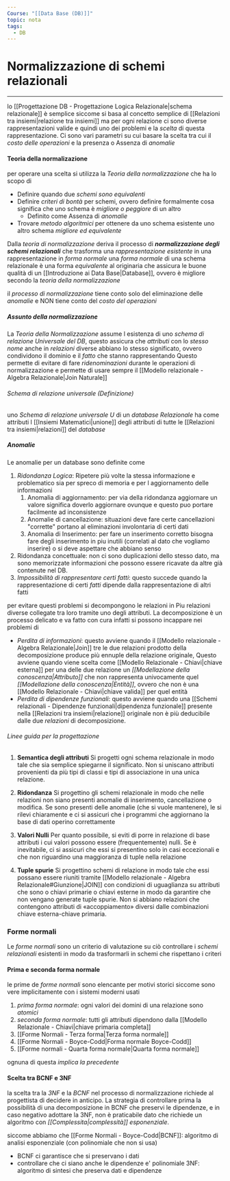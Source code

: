 ```yaml
---
Course: "[[Data Base (DB)]]"
topic: nota
tags:
  - DB
---
```


# Normalizzazione di schemi relazionali
---
lo [[Progettazione DB - Progettazione Logica Relazionale|schema relazionale]] è semplice siccome si basa al concetto semplice di [[Relazioni tra insiemi|relazione tra insiemi]] ma per ogni relazione ci sono diverse rappresentazioni valide e quindi uno dei problemi e la _scelta_ di questa rappresentazione.
Ci sono vari parametri su cui basare la scelta tra cui il _costo delle operazioni_ e la presenza o Assenza di _anomalie_

#### Teoria della normalizazione
per operare una scelta si utilizza la _Teoria della normalizzazione_ che ha lo scopo di 
- Definire quando due _schemi sono equivalenti_
- Definire _criteri di bontà_ per schemi, ovvero definire formalmente cosa significa che uno schema è _migliore o peggiore_ di un altro
	- Definito come Assenza di _anomalie_
- Trovare _metodo algoritmici_ per ottenere da uno schema esistente uno altro schema _migliore ed equivalente_ 

Dalla _teoria di normalizzazione_ deriva il processo di __*normalizzazione degli schemi relazionali*__ che trasforma una _rappresentazione esistente_ in una rappresentazione in _forma normale_
una _forma normale_ di una schema relazionale è una forma _equivalente_ al originaria che assicura le buone qualità di un [[Introduzione ai Data Base|Database]], ovvero è migliore secondo la _teoria della normalizzazione_


il  _processo di normalizzazione_ tiene conto solo del eliminazione delle _anomalie_ e NON tiene conto del _costo del operazioni_  

##### Assunto della normalizzazione 
La _Teoria della Normalizzazione_ assume l esistenza di uno  _schema di relazione Universale del DB_, questo assicura che _attributi_ con lo _stesso nome_ anche in _relazioni_ diverse abbiano lo stesso significato, ovvero condividono il dominio e il _fatto_ che stanno rappresentando 
Questo permette di evitare di fare _ridenominazioni_ durante le operazioni di normalizzazione e permette di usare sempre il [[Modello relazionale - Algebra Relazionale|Join Naturale]]   

###### Schema di relazione universale (Definizione)
 uno _Schema di relazione universale_ $U$ di un _database Relazionale_ ha come attributi l [[Insiemi Matematici|unione]] degli attributi di tutte le [[Relazioni tra insiemi|relazioni]] del _database_
 
##### Anomalie
Le anomalie per un database sono definite come

1. _Ridondanza Logica_: Ripetere più volte la stessa informazione e problematico sia per spreco di  memoria e per l aggiornamento delle informazioni 
	1. Anomalia di aggiornamento: per via della ridondanza aggiornare un valore significa doverlo aggiornare ovunque e questo puo portare facilmente ad inconsistenze
	2. Anomalie di cancellazione:  situazioni deve fare certe cancellazioni "corrette" portano al eliminazioni involontaria di certi dati
	3. Anomalia di Inserimento: per fare un inserimento corretto bisogna  fare degli inserimento in piu inutili (correlati al dato che vogliamo inserire) o si deve aspettare che abbiano senso
2. Ridondanza concettuale: non ci sono duplicazioni dello stesso dato, ma sono memorizzate informazioni che possono essere ricavate da altre già contenute nel DB.
3. _Impossibilità di rappresentare certi fatti_: questo succede quando la rappresentazione di certi _fatti_ dipende dalla rappresentazione di altri fatti

per evitare questi problemi si decompongono le relazioni in Piu relazioni diverse collegate tra loro tramite uno degli attributi.
La decomposizione è un processo delicato e va fatto con cura infatti si possono incappare nei problemi di 
- _Perdita di informazioni_: questo avviene quando il [[Modello relazionale - Algebra Relazionale|Join]] tre le due relazioni prodotto della decomposizione produce più ennuple della relazione originale, Questo avviene quando viene scelta come [[Modello Relazionale - Chiavi|chiave esterna]] per una delle due relazione un _[[Modellazione della conoscenza|Attributo]]_ che non rappresenta univocamente quel _[[Modellazione della conoscenza|Entità]]_, ovvero che non è una [[Modello Relazionale - Chiavi|chiave valida]] per quel entità 
- _Perdita di dipendenze funzionali_: questo avviene quando una [[Schemi relazionali - Dipendenze funzionali|dipendenza funzionale]] presente nella [[Relazioni tra insiemi|relazione]] originale non è più deducibile dalle due _relazioni_ di decomposizione. 

###### Linee guida per la progettazione
1. __Semantica degli attributi__ 
Si progetti ogni schema relazionale in modo tale che sia semplice spiegarne il significato. Non si uniscano attributi provenienti da più tipi di classi e tipi di associazione in una unica relazione. 

2. __Ridondanza__ 
Si progettino gli schemi relazionale in modo che nelle relazioni non siano presenti anomalie di inserimento, cancellazione o modifica. Se sono presenti delle anomalie (che si vuole mantenere), le si rilevi chiaramente e ci si assicuri che i programmi che aggiornano la base di dati operino correttamente

3. __Valori Nulli__ 
Per quanto possibile, si eviti di porre in relazione di base attributi i cui valori possono essere (frequentemente) nulli. Se è inevitabile, ci si assicuri che essi si presentino solo in casi eccezionali e che non riguardino una maggioranza di tuple nella relazione 

4. __Tuple spurie__ 
Si progettino schemi di relazione in modo tale che essi possano essere riuniti tramite [[Modello relazionale - Algebra Relazionale#Giunzione|JOIN]] con condizioni di uguaglianza su attributi che sono o chiavi primarie o chiavi esterne in modo da garantire che non vengano generate tuple spurie. Non si abbiano relazioni che contengono attributi di «accoppiamento» diversi dalle combinazioni chiave esterna-chiave primaria.

### Forme normali
Le _forme normali_ sono un criterio di valutazione su ciò controllare i _schemi relazionali_ esistenti in modo da trasformarli in schemi che rispettano i criteri

#### Prima e seconda forma normale
le prime de _forme normali_ sono elencante per motivi storici siccome sono vere implicitamente con i sistemi moderni usati
1. _prima forma normale_: ogni valori dei domini di una relazione sono _atomici_
2. _seconda forma normale_: tutti gli attributi dipendono dalla [[Modello Relazionale - Chiavi|chiave primaria completa]]
3. [[Forme Normali - Terza forma|Terza forma normale]]
4. [[Forme Normali - Boyce-Codd|Forma normale Boyce-Codd]]
5. [[Forme normali - Quarta forma normale|Quarta forma normale]]

ognuna di questa _implica la precedente_


#### Scelta tra BCNF e 3NF
la scelta tra la _3NF_ e la _BCNF_ nel processo di normalizzazione richiede al progettista di decidere in anticipo.
La strategia di controllare prima la possibilità di una decomposizione in BCNF che preservi le dipendenze, e in caso negativo adottare la 3NF, non è praticabile dato che richiede un algoritmo con _[[Complessita|complessità]] esponenziale_.

siccome abbiamo che 
[[Forme Normali - Boyce-Codd|BCNF]]: algoritmo di analisi esponenziale (con polinomiale che non si usa)
- BCNF ci garantisce che si preservano i dati
- controllare che ci siano anche le dipendenze e' polinomiale
3NF: algoritmo di sintesi che preserva dati e dipendenze
